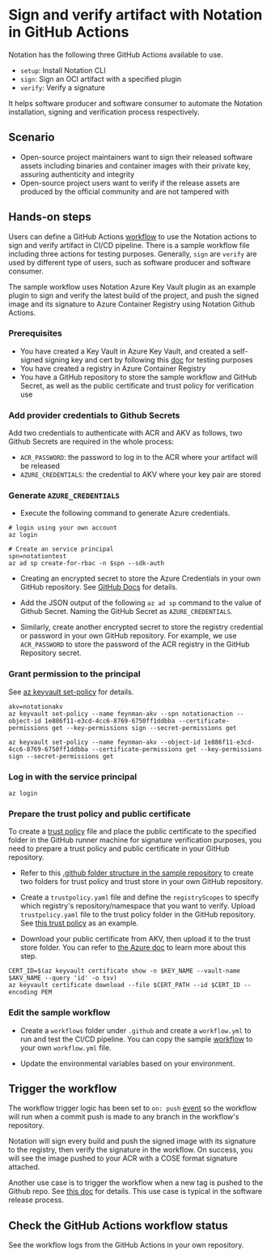 # Sign and verify artifact with Notation in GitHub Actions

Notation has the following three GitHub Actions available to use.

- `setup`: Install Notation CLI
- `sign`: Sign an OCI artifact with a specified plugin
- `verify`: Verify a signature

It helps software producer and software consumer to automate the Notation installation, signing and verification process respectively.

## Scenario

- Open-source project maintainers want to sign their released software assets including binaries and container images with their private key, assuring authenticity and integrity
- Open-source project users want to verify if the release assets are produced by the official community and are not tampered with

## Hands-on steps

Users can define a GitHub Actions [workflow](https://docs.github.com/en/free-pro-team@latest/actions/learn-github-actions/introduction-to-github-actions) to use the Notation actions to sign and verify artifact in CI/CD pipeline. There is a sample workflow file including three actions for testing purposes. Generally, `sign` are `verify` are used by different type of users, such as software producer and software consumer.

The sample workflow uses Notation Azure Key Vault plugin as an example plugin to sign and verify the latest build of the project, and push the signed image and its signature to Azure Container Registry using Notation Github Actions.

### Prerequisites

- You have created a Key Vault in Azure Key Vault, and created a self-signed signing key and cert by following this [doc](https://learn.microsoft.com/en-us/azure/container-registry/container-registry-tutorial-sign-build-push) for testing purposes
- You have created a registry in Azure Container Registry
- You have a GitHub repository to store the sample workflow and GitHub Secret, as well as the public certificate and trust policy for verification use

### Add provider credentials to Github Secrets

Add two credentials to authenticate with ACR and AKV as follows, two Github Secrets are required in the whole process:

- `ACR_PASSWORD`: the password to log in to the ACR where your artifact will be released
- `AZURE_CREDENTIALS`: the credential to AKV where your key pair are stored
    
### Generate `AZURE_CREDENTIALS`

- Execute the following command to generate Azure credentials. 

```
# login using your own account
az login

# Create an service principal
spn=notationtest
az ad sp create-for-rbac -n $spn --sdk-auth
```

- Creating an encrypted secret to store the Azure Credentials in your own GitHub repository. See [GitHub Docs](https://docs.github.com/en/actions/security-guides/encrypted-secrets#creating-encrypted-secrets-for-a-repository) for details.

- Add the JSON output of the following `az ad sp` command to the value of Github Secret. Naming the GitHub Secret as `AZURE_CREDENTIALS`. 

- Similarly, create another encrypted secret to store the registry credential or password in your own GitHub repository. For example, we use `ACR_PASSWORD` to store the password of the ACR registry in the GitHub Repository secret.

### Grant permission to the principal

See [az keyvault set-policy](https://learn.microsoft.com/en-us/cli/azure/keyvault?view=azure-cli-latest#az-keyvault-set-policy) for details.

```
akv=notationakv
az keyvault set-policy --name feynman-akv --spn notationaction --object-id 1e886f11-e3cd-4cc6-8769-6750ff1ddbba --certificate-permissions get --key-permissions sign --secret-permissions get
```

```
az keyvault set-policy --name feynman-akv --object-id 1e886f11-e3cd-4cc6-8769-6750ff1ddbba --certificate-permissions get --key-permissions sign --secret-permissions get
```

### Log in with the service principal

```
az login
```

### Prepare the trust policy and public certificate 

To create a [trust policy](https://github.com/notaryproject/specifications/blob/main/specs/trust-store-trust-policy.md) file and place the public certificate to the specified folder in the GitHub runner machine for signature verification purposes, you need to prepare a trust policy and public certificate in your GitHub repository.

- Refer to this [.github folder structure in the sample repository](https://github.com/notation-playground/notation-integration-with-ACR-and-AKV/blob/main/.github/) to create two folders for trust policy and trust store in your own GitHub repository.

- Create a `trustpolicy.yaml` file and define the `registryScopes` to specify which registry's  repository/namespace that you want to verify. Upload `trustpolicy.yaml` file to the trust policy folder in the GitHub repository. See [this trust policy](https://github.com/notation-playground/notation-integration-with-ACR-and-AKV/blob/main/.github/trustpolicy/trustpolicy.json) as an example.

- Download your public certificate from AKV, then upload it to the trust store folder. You can refer to [the Azure doc](https://learn.microsoft.com/en-us/azure/container-registry/container-registry-tutorial-sign-build-push#create-a-self-signed-certificate-azure-cli) to learn more about this step.

```
CERT_ID=$(az keyvault certificate show -n $KEY_NAME --vault-name $AKV_NAME --query 'id' -o tsv)
az keyvault certificate download --file $CERT_PATH --id $CERT_ID --encoding PEM
```

### Edit the sample workflow

- Create a `workflows` folder under `.github` and create a `workflow.yml` to run and test the CI/CD pipeline. You can copy the sample [workflow](https://github.com/notation-playground/notation-integration-with-ACR-and-AKV/blob/main/.github/workflows/test-notation-action.yml) to your own `workflow.yml` file. 

- Update the environmental variables based on your environment. 

## Trigger the workflow

The workflow trigger logic has been set to `on: push` [event](https://docs.github.com/en/actions/using-workflows/triggering-a-workflow#using-events-to-trigger-workflows) so the workflow will run when a commit push is made to any branch in the workflow's repository.

Notation will sign every build and push the signed image with its signature to the registry, then verify the signature in the workflow. On success, you will see the image pushed to your ACR with a COSE format signature attached. 

Another use case is to trigger the workflow when a new tag is pushed to the Github repo. See [this doc](https://docs.github.com/en/actions/using-workflows/triggering-a-workflow#example-excluding-branches-and-tags) for details. This use case is typical in the software release process.

## Check the GitHub Actions workflow status

See the workflow logs from the GitHub Actions in your own repository.